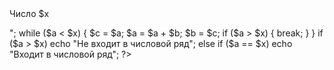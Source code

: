<?php
$x = rand(0,100); 
$a = 1;
$b = 1;

echo "<p>Число $x</p>";

while ($a < $x) {
	$c = $a;
	$a = $a + $b;
	$b = $c;
	
	if ($a > $x) {
break;
}
}

if ($a > $x)
	echo "Не входит в числовой ряд";
else
	if ($a == $x)
		echo "Входит в числовой ряд";

?>
